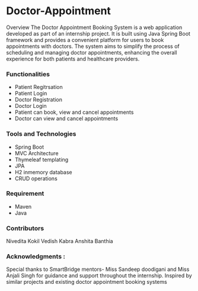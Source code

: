 # Doctor-Appointment
Overview
The Doctor Appointment Booking System is a web application developed as part of an internship project. It is built using Java Spring Boot framework and provides a convenient platform for users to book appointments with doctors. The system aims to simplify the process of scheduling and managing doctor appointments, enhancing the overall experience for both patients and healthcare providers.


### Functionalities
* Patient Regitrsation 
* Patient Login
* Doctor Registration
* Doctor Login
* Patient can book, view and cancel appointments
* Doctor can view and cancel appointments

### Tools and Technologies
- Spring Boot
- MVC Architecture
- Thymeleaf templating
- JPA
- H2 inmemory database
- CRUD operations

### Requirement
- Maven
- Java

### Contributors
Nivedita Kokil
Vedish Kabra
Anshita Banthia

### Acknowledgments :
Special thanks to SmartBridge mentors- Miss Sandeep doodigani and Miss Anjali Singh for guidance and support throughout the internship.
Inspired by similar projects and existing doctor appointment booking systems

